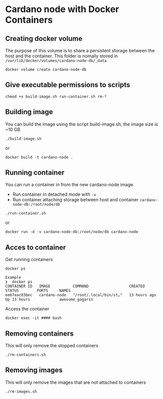 # Cardano node with Docker Containers

## Creating docker volume
The purpose of this volume is to share a persistent storage between the host and the container.
This folder is nomally stored in `/var/lib/docker/volumes/cardano-node-db/_data`
```
docker volume create cardano-node-db
```

## Give executable permissions to scripts
```
chmod +x build-image.sh run-container.sh rm-*
```

## Building image
You can build the image using the script build-image.sh, the image size is ~10 GB
```
./build-image.sh
```
or

```
docker build -t cardano-node .
```

## Running container
You can run a container in from the new cardano-node image.
* Run container in detached mode with `-v`
* Run container attaching storage between host and container `cardano-node-db:/root/node/db`
```
./run-container.sh
```
or

```
docker run -d -v cardano-node-db:/root/node/db cardano-node
```

## Acces to container
Get running containers
```
docker ps
```
```
Example
❯  docker ps
CONTAINER ID   IMAGE          COMMAND                  CREATED        STATUS        PORTS     NAMES
ee67eac03bec   cardano-node   "/root/.local/bin/st…"   13 hours ago   Up 13 hours             awesome_gagarin
```

Access the container
```
docker exec -it #### bash
```

## Removing containers
This will only remove the stopped containers
```
./rm-containers.sh
```

## Removing images
This will only remove the images that are not attached to containers
```
./rm-images.sh
```

